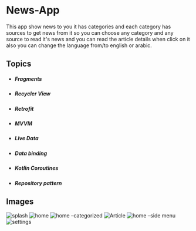 # **News-App**
This app show news to you it has categories and each category has sources to get news from it so you can choose any category and any source to read it's news and you can read the article details when click on it also you can change the language from/to english or arabic.

## **Topics**
+ ##### Fragments
+ ##### Recycler View
+ ##### Retrofit
+ ##### MVVM
+ ##### Live Data
+ ##### Data binding
+ ##### Kotlin Coroutines
+ ##### Repository pattern

## **Images**
![splash](https://github.com/Mohamed00-Hany/News-App/assets/123842448/8afbd2a0-c10d-4285-819a-02509a1165e9)
![home](https://github.com/Mohamed00-Hany/News-App/assets/123842448/b08eb167-d265-49c6-8daf-b808fb00fb3c)
![home –categorized](https://github.com/Mohamed00-Hany/News-App/assets/123842448/29777af2-6098-432c-9482-9381d44f42fd)
![Article](https://github.com/Mohamed00-Hany/News-App/assets/123842448/31182d24-86c3-4707-be04-fd80f3cfd787)
![home –side menu](https://github.com/Mohamed00-Hany/News-App/assets/123842448/c7cefaf4-0124-4da6-87e3-a742f465ec03)
![settings](https://github.com/Mohamed00-Hany/News-App/assets/123842448/5e1c3bf2-a0ab-425d-bd67-a72087b10112)

